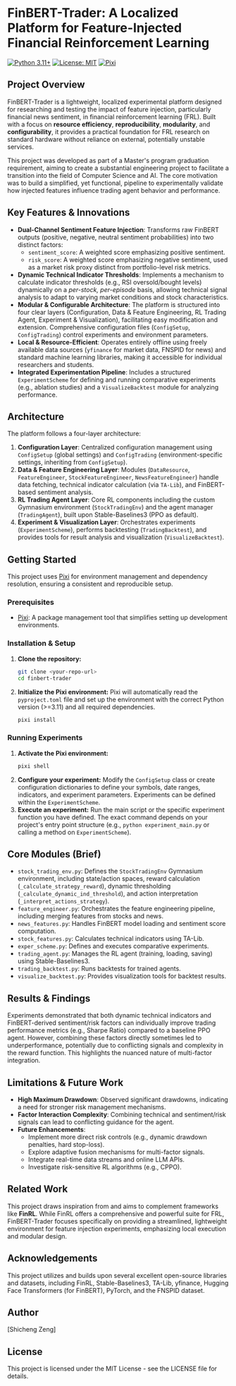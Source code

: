 # FinBERT-Trader: A Localized Platform for Feature-Injected Financial Reinforcement Learning

[![Python 3.11+](https://img.shields.io/badge/python-3.11+-blue.svg)](#) [![License: MIT](https://img.shields.io/badge/License-MIT-yellow.svg)](#) [![Pixi](https://img.shields.io/badge/managed%20with-pixi-blue)](https://pixi.sh.io/)

## Project Overview

FinBERT-Trader is a lightweight, localized experimental platform designed for researching and testing the impact of feature injection, particularly financial news sentiment, in financial reinforcement learning (FRL). Built with a focus on **resource efficiency**, **reproducibility**, **modularity**, and **configurability**, it provides a practical foundation for FRL research on standard hardware without reliance on external, potentially unstable services.

This project was developed as part of a Master's program graduation requirement, aiming to create a substantial engineering project to facilitate a transition into the field of Computer Science and AI. The core motivation was to build a simplified, yet functional, pipeline to experimentally validate how injected features influence trading agent behavior and performance.

## Key Features & Innovations

*   **Dual-Channel Sentiment Feature Injection**: Transforms raw FinBERT outputs (positive, negative, neutral sentiment probabilities) into two distinct factors:
    *   `sentiment_score`: A weighted score emphasizing positive sentiment.
    *   `risk_score`: A weighted score emphasizing negative sentiment, used as a market risk proxy distinct from portfolio-level risk metrics.
*   **Dynamic Technical Indicator Thresholds**: Implements a mechanism to calculate indicator thresholds (e.g., RSI oversold/bought levels) dynamically on a *per-stock, per-episode* basis, allowing technical signal analysis to adapt to varying market conditions and stock characteristics.
*   **Modular & Configurable Architecture**: The platform is structured into four clear layers (Configuration, Data & Feature Engineering, RL Trading Agent, Experiment & Visualization), facilitating easy modification and extension. Comprehensive configuration files (`ConfigSetup`, `ConfigTrading`) control experiments and environment parameters.
*   **Local & Resource-Efficient**: Operates entirely offline using freely available data sources (`yfinance` for market data, FNSPID for news) and standard machine learning libraries, making it accessible for individual researchers and students.
*   **Integrated Experimentation Pipeline**: Includes a structured `ExperimentScheme` for defining and running comparative experiments (e.g., ablation studies) and a `VisualizeBacktest` module for analyzing performance.

## Architecture

The platform follows a four-layer architecture:

1.  **Configuration Layer**: Centralized configuration management using `ConfigSetup` (global settings) and `ConfigTrading` (environment-specific settings, inheriting from `ConfigSetup`).
2.  **Data & Feature Engineering Layer**: Modules (`DataResource`, `FeatureEngineer`, `StockFeatureEngineer`, `NewsFeatureEngineer`) handle data fetching, technical indicator calculation (via `TA-Lib`), and FinBERT-based sentiment analysis.
3.  **RL Trading Agent Layer**: Core RL components including the custom Gymnasium environment (`StockTradingEnv`) and the agent manager (`TradingAgent`), built upon Stable-Baselines3 (PPO as default).
4.  **Experiment & Visualization Layer**: Orchestrates experiments (`ExperimentScheme`), performs backtesting (`TradingBacktest`), and provides tools for result analysis and visualization (`VisualizeBacktest`).

## Getting Started

This project uses [Pixi](https://pixi.sh) for environment management and dependency resolution, ensuring a consistent and reproducible setup.

### Prerequisites

*   [Pixi](https://pixi.sh/latest/#installation): A package management tool that simplifies setting up development environments.

### Installation & Setup

1.  **Clone the repository:**
    ```bash
    git clone <your-repo-url>
    cd finbert-trader
    ```
2.  **Initialize the Pixi environment:**
    Pixi will automatically read the `pyproject.toml` file and set up the environment with the correct Python version (>=3.11) and all required dependencies.
    ```bash
    pixi install
    ```

### Running Experiments

1.  **Activate the Pixi environment:**
    ```bash
    pixi shell
    ```
2.  **Configure your experiment:**
    Modify the `ConfigSetup` class or create configuration dictionaries to define your symbols, date ranges, indicators, and experiment parameters. Experiments can be defined within the `ExperimentScheme`.
3.  **Execute an experiment:**
    Run the main script or the specific experiment function you have defined. The exact command depends on your project's entry point structure (e.g., `python experiment_main.py` or calling a method on `ExperimentScheme`).


## Core Modules (Brief)

*   `stock_trading_env.py`: Defines the `StockTradingEnv` Gymnasium environment, including state/action spaces, reward calculation (`_calculate_strategy_reward`), dynamic thresholding (`_calculate_dynamic_ind_threshold`), and action interpretation (`_interpret_actions_strategy`).
*   `feature_engineer.py`: Orchestrates the feature engineering pipeline, including merging features from stocks and news.
*   `news_features.py`: Handles FinBERT model loading and sentiment score computation.
*   `stock_features.py`: Calculates technical indicators using TA-Lib.
*   `exper_scheme.py`: Defines and executes comparative experiments.
*   `trading_agent.py`: Manages the RL agent (training, loading, saving) using Stable-Baselines3.
*   `trading_backtest.py`: Runs backtests for trained agents.
*   `visualize_backtest.py`: Provides visualization tools for backtest results.

## Results & Findings

Experiments demonstrated that both dynamic technical indicators and FinBERT-derived sentiment/risk factors can individually improve trading performance metrics (e.g., Sharpe Ratio) compared to a baseline PPO agent. However, combining these factors directly sometimes led to underperformance, potentially due to conflicting signals and complexity in the reward function. This highlights the nuanced nature of multi-factor integration.

## Limitations & Future Work

*   **High Maximum Drawdown**: Observed significant drawdowns, indicating a need for stronger risk management mechanisms.
*   **Factor Interaction Complexity**: Combining technical and sentiment/risk signals can lead to conflicting guidance for the agent.
*   **Future Enhancements**:
    *   Implement more direct risk controls (e.g., dynamic drawdown penalties, hard stop-loss).
    *   Explore adaptive fusion mechanisms for multi-factor signals.
    *   Integrate real-time data streams and online LLM APIs.
    *   Investigate risk-sensitive RL algorithms (e.g., CPPO).

## Related Work

This project draws inspiration from and aims to complement frameworks like **FinRL**. While FinRL offers a comprehensive and powerful suite for FRL, FinBERT-Trader focuses specifically on providing a streamlined, lightweight environment for feature injection experiments, emphasizing local execution and modular design.

## Acknowledgements

This project utilizes and builds upon several excellent open-source libraries and datasets, including FinRL, Stable-Baselines3, TA-Lib, yfinance, Hugging Face Transformers (for FinBERT), PyTorch, and the FNSPID dataset.

## Author

[Shicheng Zeng]

## License

This project is licensed under the MIT License - see the LICENSE file for details.